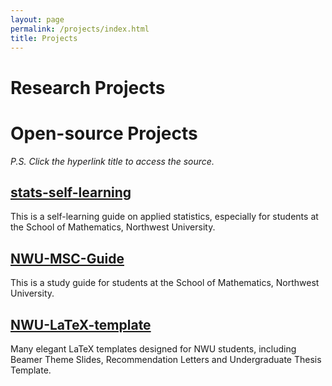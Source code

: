```yaml
---
layout: page
permalink: /projects/index.html
title: Projects
---
```


# Research Projects

 

# Open-source Projects

*P.S. Click the hyperlink title to access the source.*

## [stats-self-learning](https://xuankaiwang.github.io/)

This is a self-learning guide on applied statistics, especially for students at the School of Mathematics, Northwest University.

## [NWU-MSC-Guide](https://github.com/starryious/nwu-msc-guide)

This is a study guide for students at the School of Mathematics, Northwest University.

## [NWU-LaTeX-template](https://github.com/starryious/NWU-latex-template)

Many elegant LaTeX templates designed for NWU students, including Beamer Theme Slides, Recommendation Letters and Undergraduate Thesis Template.
